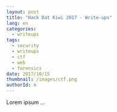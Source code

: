 ```yaml
---
layout: post
title: "Hack Dat Kiwi 2017 - Write-ups"
lang: en
categories:
  - writeups
tags:
  - security
  - writeups
  - ctf
  - web
  - forensics
date: 2017/10/15
thumbnail: /images/ctf.png
authorId: n
---
```

Lorem ipsum ...
